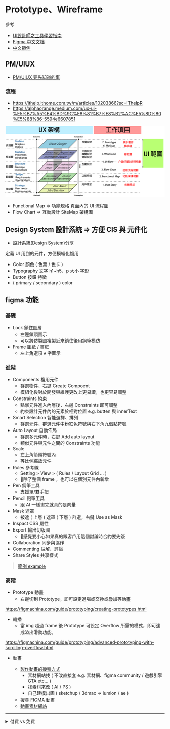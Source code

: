# Prototype、Wireframe

參考
* [UI設計師之工具學習指南](https://ithelp.ithome.com.tw/users/20112563/ironman/3828)
* [Figma 中文文档](https://figmachina.com/)
* [中文範例](https://www.figma.com/file/W0k3y7XqsNUboh1k39srLP/Figma-Basics-(%E4%B8%AD%E6%96%87)?node-id=0%3A286)

## PM/UIUX

* [PM/UIUX 要先知道的事](https://ithelp.ithome.com.tw/m/users/20112529/ironman/2059)

### 流程

* <https://ithelp.ithome.com.tw/m/articles/10203866?sc=iThelpR>
* <https://alphaorange.medium.com/ux-ui-%E5%B7%A5%E4%BD%9C%E8%81%B7%E8%B2%AC%E5%8D%80%E5%88%86-5594e6607851>

![alt](/assets/img/1_fKy0S_xqMWOrbvreWDNpAw.png)

* Functional Map => 功能規格 頁面內的 UI 流程圖
* Flow Chart => 互動設計 SiteMap 架構圖

## Design System 設計系統 => 方便 CIS 與 元件化

* [設計系統(Design System)分享](https://medium.com/uxeastmeetswest/%E8%A8%AD%E8%A8%88%E7%B3%BB%E7%B5%B1-design-system-%E5%88%86%E4%BA%AB-4e9052fa017)

定義 UI 用到的元件，方便模組化複用

* Color 顏色 ( 色票 / 色卡 )
* Typography 文字 h1~h5、p 大小 字形
* Button 按鈕 特徵
* ( primary / secondary ) color

## figma 功能

### 基礎

* Lock 鎖住圖層
  * 左邊鎖頭圖示
  * 可以將仿製圖複製近來鎖住後用鋼筆模仿
* Frame 圖紙 / 畫框
  * 左上角選項 `#` 字圖示

### 進階

* Components 複用元件
  * 群選物件，右鍵 Create Compoent
  * 模組化後對於開發與維護更改上更易讀，也更容易調整
* Constraints 約束
  * 點擊元件進入內層後，右邊 Constraints 即可調整
  * 約束設計元件內的元素於相對位置 e.g. butten 與 innerText
* Smart Selection 智能選擇、排列
  * 群選元件，群選元件中粉紅色符號與右下角九個點符號
* Auto Layout 自動佈局
  * 群選多元件時，右鍵 Add auto layout
  * 類似元件與元件之間的 Constraints 功能
* Scale
  * 左上角箭頭符號內
  * 等比例縮放元件
* Rules 參考線
  * Setting > View > ( Rules / Layout Grid ... )
  * :triangular_flag_on_post:除了整個 frame ，也可以在個別元件內新增
* Pen 鋼筆工具
  * 支援單/雙手把
* Pencil 鉛筆工具
  * 跟 AI 一樣畫完就真的是向量
* Mask 遮罩
  * 被遮 ( 上層 ) 遮罩 ( 下層 ) 群選，右鍵 Use as Mask
* Inspact CSS 屬性
* Export 輸出切版圖
  * :triangular_flag_on_post:感覺要小心如果真的跟客戶用這個討論時合約要先簽
* Collaboration 同步與協作
* Commenting 註解、評論
* Share Styles 共享樣式

> [範例 example](https://www.figma.com/file/9wkJBpQzAdw8ECQaKEsflM/12%E5%B1%86%E9%90%B5%E4%BA%BA%E8%B3%BD?node-id=2%3A58)

### 高階

* Prototype 動畫
  * 右邊切到 Prototype，即可設定過場或交換或疊加等動畫

<https://figmachina.com/guide/prototyping/creating-prototypes.html>

* 輪播
  * 當 img 超過 frame 後 Prototype 可設定 Overflow 所需的模式，即可達成溢出滑動功能。

<https://figmachina.com/guide/prototyping/advanced-prototyping-with-scrolling-overflow.html>

* 動畫

  * [製作動畫的幾種方式](https://kknews.cc/zh-tw/design/95kkp5j.html)
    * 素材網站找 ( 不改直接套 e.g. 素材網、figma community / 遊戲引擎 GTA etc... ) 
    * 找素材來改 ( AI / PS )
    * 自己建模出圖 ( sketchup / 3dmax => lumion / ae )
  * [搜尋 FIGMA 動畫](https://www.google.com/search?q=figma+%E5%8B%95%E7%95%AB&rlz=1C1CHBF_zh-TWTW905TW905&oq=figma+%E5%8B%95%E7%95%AB&aqs=chrome..69i57.5662j0j7&sourceid=chrome&ie=UTF-8)
  * [動畫素材網站](https://medium.com/diy-xox/figma%E7%99%BC%E4%BD%882020%E5%A4%8F%E5%A4%A9%E6%9C%80%E6%96%B0%E8%B3%87%E6%BA%90-top15-e19a6bb1495c)

---

<details>
 <summary>付費 vs 免費</summary>

### 初级版（Starter）- 免费
这是你创建个人帐户时的默认版本，允许你与最多一个其他设计师合作完成项目。

* 无限的文件存储空间
* 30 天版本历史记录
* 3 个项目
* 2 个编辑者
* 团队样式库

### 教育版（Education）- 免费
如果你是被认可教育机构的成员，那么你可以免费使用 Figma 专业版的所有功能：

* 无限的文件存储空间
* 无限的版本历史记录
* 无限的项目
* 无限的编辑者
* 团队样式库
* 团队组件库
* Slack 集成（评论通知）
* 私人项目（团队内可以创建私人项目，只有通过邀请才能加入）

</details>

